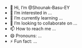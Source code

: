 - 👋 Hi, I’m @Shounak-Basu-EY
- 👀 I’m interested in ...
- 🌱 I’m currently learning ...
- 💞️ I’m looking to collaborate on ...
- 📫 How to reach me ...
- 😄 Pronouns: ...
- ⚡ Fun fact: ...

<!---
Shounak-Basu-EY/Shounak-Basu-EY is a ✨ special ✨ repository because its `README.md` (this file) appears on your GitHub profile.
You can click the Preview link to take a look at your changes.
--->
